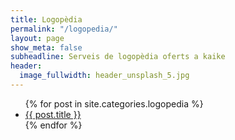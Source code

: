 ```yaml
---
title: Logopèdia
permalink: "/logopedia/"
layout: page
show_meta: false
subheadline: Serveis de logopèdia oferts a kaike
header:
  image_fullwidth: header_unsplash_5.jpg
---
```


<ul>
    {% for post in site.categories.logopedia %}
    <li><a href="{{ site.url }}{{ site.baseurl }}{{ post.url }}">{{ post.title }}</a></li>
    {% endfor %}
</ul>
